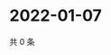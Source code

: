 # 2022-01-07

共 0 条

<!-- BEGIN WEIBO -->
<!-- 最后更新时间 Fri Jan 07 2022 07:00:54 GMT+0800 (China Standard Time) -->

<!-- END WEIBO -->
